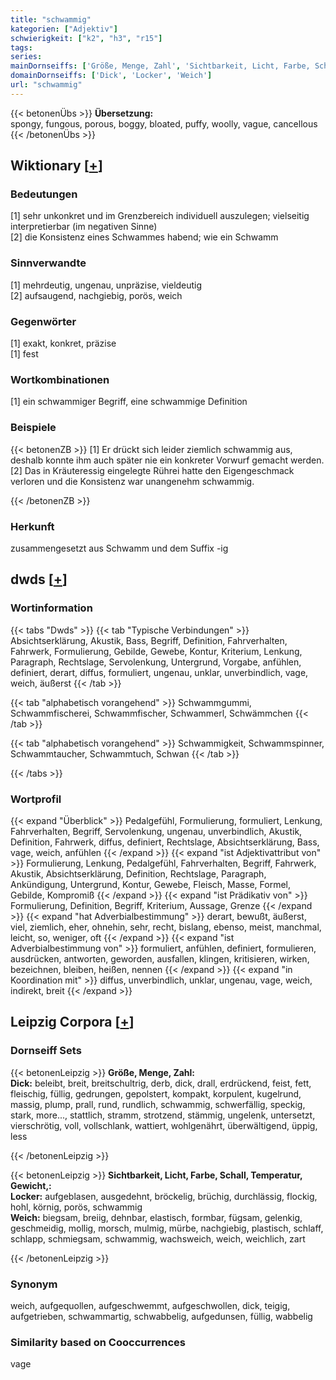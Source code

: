 ```yaml
---
title: "schwammig"
kategorien: ["Adjektiv"]
schwierigkeit: ["k2", "h3", "r15"]
tags:
series:
mainDornseiffs: ['Größe, Menge, Zahl', 'Sichtbarkeit, Licht, Farbe, Schall, Temperatur, Gewicht,']
domainDornseiffs: ['Dick', 'Locker', 'Weich']
url: "schwammig"
---
```


{{< betonenÜbs >}}
**Übersetzung:**  
spongy, fungous, porous, boggy, bloated, puffy, woolly, vague, cancellous  
{{< /betonenÜbs >}}

## Wiktionary [[+](https://de.wiktionary.org/wiki/schwammig)]

### Bedeutungen
[1] sehr unkonkret und im Grenzbereich individuell auszulegen; vielseitig interpretierbar (im negativen Sinne)  
[2] die Konsistenz eines Schwammes habend; wie ein Schwamm  

### Sinnverwandte
[1] mehrdeutig, ungenau, unpräzise, vieldeutig  
[2] aufsaugend, nachgiebig, porös, weich  

### Gegenwörter
[1] exakt, konkret, präzise  
[1] fest  

### Wortkombinationen
[1] ein schwammiger Begriff, eine schwammige Definition  

### Beispiele
{{< betonenZB >}}
[1] Er drückt sich leider ziemlich schwammig aus, deshalb konnte ihm auch später nie ein konkreter Vorwurf gemacht werden.  
[2] Das in Kräuteressig eingelegte Rührei hatte den Eigengeschmack verloren und die Konsistenz war unangenehm schwammig.  

{{< /betonenZB >}}
### Herkunft
zusammengesetzt aus Schwamm und dem Suffix -ig  



## dwds [[+](https://www.dwds.de/wb/schwammig)]

### Wortinformation
{{< tabs "Dwds" >}}
{{< tab "Typische Verbindungen" >}}
Absichtserklärung, Akustik, Bass, Begriff, Definition, Fahrverhalten, Fahrwerk, Formulierung, Gebilde, Gewebe, Kontur, Kriterium, Lenkung, Paragraph, Rechtslage, Servolenkung, Untergrund, Vorgabe, anfühlen, definiert, derart, diffus, formuliert, ungenau, unklar, unverbindlich, vage, weich, äußerst
{{< /tab >}}

{{< tab "alphabetisch vorangehend" >}}
Schwammgummi, Schwammfischerei, Schwammfischer, Schwammerl, Schwämmchen
{{< /tab >}}

{{< tab "alphabetisch vorangehend" >}}
Schwammigkeit, Schwammspinner, Schwammtaucher, Schwammtuch, Schwan
{{< /tab >}}

{{< /tabs >}}

### Wortprofil
{{< expand "Überblick" >}} Pedalgefühl, Formulierung, formuliert, Lenkung, Fahrverhalten, Begriff, Servolenkung, ungenau, unverbindlich, Akustik, Definition, Fahrwerk, diffus, definiert, Rechtslage, Absichtserklärung, Bass, vage, weich, anfühlen {{< /expand >}}
{{< expand "ist Adjektivattribut von" >}} Formulierung, Lenkung, Pedalgefühl, Fahrverhalten, Begriff, Fahrwerk, Akustik, Absichtserklärung, Definition, Rechtslage, Paragraph, Ankündigung, Untergrund, Kontur, Gewebe, Fleisch, Masse, Formel, Gebilde, Kompromiß {{< /expand >}}
{{< expand "ist Prädikativ von" >}} Formulierung, Definition, Begriff, Kriterium, Aussage, Grenze {{< /expand >}}
{{< expand "hat Adverbialbestimmung" >}} derart, bewußt, äußerst, viel, ziemlich, eher, ohnehin, sehr, recht, bislang, ebenso, meist, manchmal, leicht, so, weniger, oft {{< /expand >}}
{{< expand "ist Adverbialbestimmung von" >}} formuliert, anfühlen, definiert, formulieren, ausdrücken, antworten, geworden, ausfallen, klingen, kritisieren, wirken, bezeichnen, bleiben, heißen, nennen {{< /expand >}}
{{< expand "in Koordination mit" >}} diffus, unverbindlich, unklar, ungenau, vage, weich, indirekt, breit {{< /expand >}}

## Leipzig Corpora [[+](https://corpora.uni-leipzig.de/en/res?word=schwammig&corpusId=deu_newscrawl-public_2018)]

### Dornseiff Sets
{{< betonenLeipzig >}}
**Größe, Menge, Zahl:**  
**Dick:** beleibt, breit, breitschultrig, derb, dick, drall, erdrückend, feist, fett, fleischig, füllig, gedrungen, gepolstert, kompakt, korpulent, kugelrund, massig, plump, prall, rund, rundlich, schwammig, schwerfällig, speckig, stark, more..., stattlich, stramm, strotzend, stämmig, ungelenk, untersetzt, vierschrötig, voll, vollschlank, wattiert, wohlgenährt, überwältigend, üppig, less  

{{< /betonenLeipzig >}}


{{< betonenLeipzig >}}
**Sichtbarkeit, Licht, Farbe, Schall, Temperatur, Gewicht,:**  
**Locker:** aufgeblasen, ausgedehnt, bröckelig, brüchig, durchlässig, flockig, hohl, körnig, porös, schwammig  
**Weich:** biegsam, breiig, dehnbar, elastisch, formbar, fügsam, gelenkig, geschmeidig, mollig, morsch, mulmig, mürbe, nachgiebig, plastisch, schlaff, schlapp, schmiegsam, schwammig, wachsweich, weich, weichlich, zart  

{{< /betonenLeipzig >}}

### Synonym
weich, aufgequollen, aufgeschwemmt, aufgeschwollen, dick, teigig, aufgetrieben, schwammartig, schwabbelig, aufgedunsen, füllig, wabbelig


### Similarity based on Cooccurrences
vage

